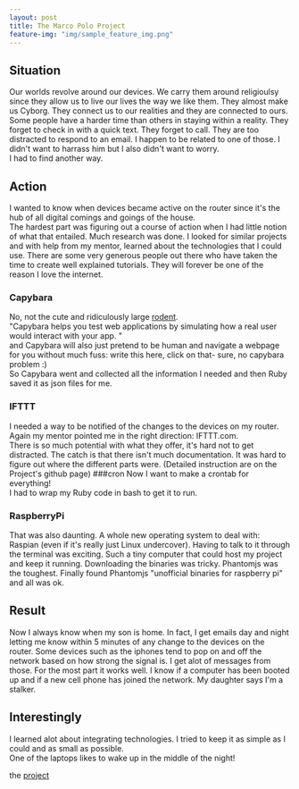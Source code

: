 ```yaml
---
layout: post
title: The Marco Polo Project
feature-img: "img/sample_feature_img.png"
---
```


## Situation   
Our worlds revolve around our devices. We carry them around religioulsy since they allow us to live  our lives the way we like them. They almost make us Cyborg.  They connect us to our realities and they are connected to ours. Some people have a harder time than others in staying within a reality. They forget to check in with a quick text. They forget to call. They are too distracted to respond to an email.  I happen to be related to one of those.  I didn't want to harrass him but I also didn't want to worry.  
I had to find another way.

## Action
I wanted to know when devices became active on  the router since it's the hub of all digital comings and goings of the house.  
The hardest part was figuring out a course of action when I had little notion of what that entailed. Much research was done. I looked for similar projects and with help from my mentor, learned about the technologies that I could use.  There are some very generous people out there who have taken the time to create well explained tutorials. They will forever be one of  the reason I love the internet.  
### Capybara  
No, not the cute and ridiculously large  [rodent](https://img.buzzfeed.com/buzzfeed-static/static/enhanced/webdr05/2013/4/29/14/enhanced-buzz-5639-1367258753-0.jpg?downsize=715:*&output-format=auto&output-quality=auto).  
"Capybara helps you test web applications by simulating how a real user would interact with your app. "  
and Capybara will also just pretend to be human and navigate a webpage for you without much fuss: write this here, click on that- sure, no capybara problem :)  
So Capybara went and collected all the information I needed and then Ruby saved it as json files for me.   
### IFTTT
I needed a way to be notified of the changes to the devices on my router. Again my mentor pointed me in the right direction: IFTTT.com.   
There is so much potential with what they offer, it's hard not to get distracted.
The catch is that there isn't much documentation. It was hard to figure out where the different parts were. (Detailed instruction are on the Project's github page) 
###cron
Now I want to make a crontab for everything!   
I had to wrap my Ruby code in bash to get it to run. 
### RaspberryPi
That was also daunting. A whole new operating system to deal with: Raspian (even if it's really just Linux undercover). Having to talk to it through the terminal was exciting. Such a tiny computer that could host my project and keep it running. Downloading the binaries was tricky. Phantomjs was the toughest. Finally found Phantomjs "unofficial binaries for raspberry pi" and all was ok.

## Result
Now I always know when my son is home. In fact, I get emails day and night letting me know within 5 minutes of any change to the devices on the router. Some devices such as the iphones tend to pop on and off the network based on how strong the signal is. I get alot of messages from those. For the most part it works well.  I know if a computer has been booted up and if a new cell phone has joined the network. My daughter says I'm a stalker.
## Interestingly
I learned alot about integrating technologies. I tried to keep it as simple as I could and as small as possible.  
One of the laptops likes to wake up in the middle of the night!  

the [project ]( https://github.com/RobotMermaid/MarcoPolo) 